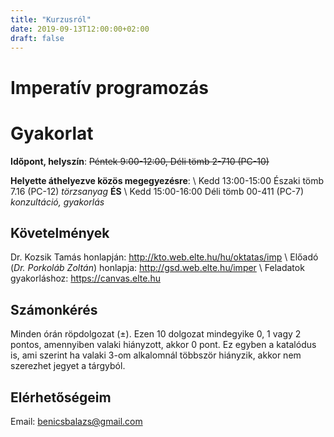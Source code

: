 ```yaml
---
title: "Kurzusról"
date: 2019-09-13T12:00:00+02:00
draft: false
---
```


# Imperatív programozás

# Gyakorlat
**Időpont, helyszín**: ~~Péntek 9:00-12:00, Déli tömb 2-710 (PC-10)~~

**Helyette áthelyezve közös megegyezésre**: \\
Kedd 13:00-15:00 Északi tömb 7.16 (PC-12) *törzsanyag* **ÉS** \\
Kedd 15:00-16:00 Déli tömb 00-411 (PC-7) *konzultáció, gyakorlás*

## Követelmények
Dr. Kozsik Tamás honlapján: http://kto.web.elte.hu/hu/oktatas/imp \\
Előadó (*Dr. Porkoláb Zoltán*) honlapja: http://gsd.web.elte.hu/imper \\
Feladatok gyakorláshoz: https://canvas.elte.hu

## Számonkérés

Minden órán röpdolgozat (&plusmn;).
Ezen 10  dolgozat mindegyike 0, 1 vagy 2 pontos, amennyiben valaki hiányzott, akkor 0 pont. Ez egyben a katalódus is, ami szerint ha valaki 3-om alkalomnál többször hiányzik, akkor nem szerezhet jegyet a tárgyból.

## Elérhetőségeim
Email: [benicsbalazs@gmail.com](mailto:benicsbalazs@gmail.com)
